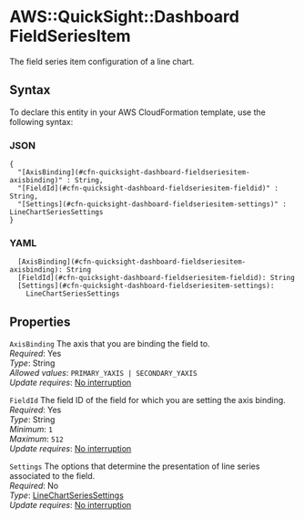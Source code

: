# AWS::QuickSight::Dashboard FieldSeriesItem<a name="aws-properties-quicksight-dashboard-fieldseriesitem"></a>

The field series item configuration of a line chart\.

## Syntax<a name="aws-properties-quicksight-dashboard-fieldseriesitem-syntax"></a>

To declare this entity in your AWS CloudFormation template, use the following syntax:

### JSON<a name="aws-properties-quicksight-dashboard-fieldseriesitem-syntax.json"></a>

```
{
  "[AxisBinding](#cfn-quicksight-dashboard-fieldseriesitem-axisbinding)" : String,
  "[FieldId](#cfn-quicksight-dashboard-fieldseriesitem-fieldid)" : String,
  "[Settings](#cfn-quicksight-dashboard-fieldseriesitem-settings)" : LineChartSeriesSettings
}
```

### YAML<a name="aws-properties-quicksight-dashboard-fieldseriesitem-syntax.yaml"></a>

```
  [AxisBinding](#cfn-quicksight-dashboard-fieldseriesitem-axisbinding): String
  [FieldId](#cfn-quicksight-dashboard-fieldseriesitem-fieldid): String
  [Settings](#cfn-quicksight-dashboard-fieldseriesitem-settings): 
    LineChartSeriesSettings
```

## Properties<a name="aws-properties-quicksight-dashboard-fieldseriesitem-properties"></a>

`AxisBinding`  <a name="cfn-quicksight-dashboard-fieldseriesitem-axisbinding"></a>
The axis that you are binding the field to\.  
*Required*: Yes  
*Type*: String  
*Allowed values*: `PRIMARY_YAXIS | SECONDARY_YAXIS`  
*Update requires*: [No interruption](https://docs.aws.amazon.com/AWSCloudFormation/latest/UserGuide/using-cfn-updating-stacks-update-behaviors.html#update-no-interrupt)

`FieldId`  <a name="cfn-quicksight-dashboard-fieldseriesitem-fieldid"></a>
The field ID of the field for which you are setting the axis binding\.  
*Required*: Yes  
*Type*: String  
*Minimum*: `1`  
*Maximum*: `512`  
*Update requires*: [No interruption](https://docs.aws.amazon.com/AWSCloudFormation/latest/UserGuide/using-cfn-updating-stacks-update-behaviors.html#update-no-interrupt)

`Settings`  <a name="cfn-quicksight-dashboard-fieldseriesitem-settings"></a>
The options that determine the presentation of line series associated to the field\.  
*Required*: No  
*Type*: [LineChartSeriesSettings](aws-properties-quicksight-dashboard-linechartseriessettings.md)  
*Update requires*: [No interruption](https://docs.aws.amazon.com/AWSCloudFormation/latest/UserGuide/using-cfn-updating-stacks-update-behaviors.html#update-no-interrupt)